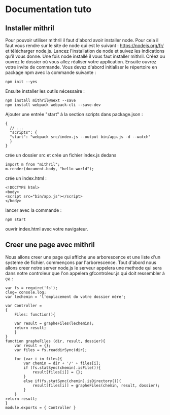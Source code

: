 # Documentation tuto 
## Installer mithril
Pour pouvoir utiliser mithril il faut d'abord avoir installer node. Pour cela il faut vous rendre sur le site de node qui est le suivant : <https://nodejs.org/fr/> et télécharger node.js. Lancez l'installation de node et suivez les indications qu'il vous donne. Une fois node installé il vous faut installer mithril. Créez ou ouvrez le dossier où vous allez réaliser votre application. Ensuite ouvrez votre invite de commande. Vous devez d'abord initialiser le répertoire en package npm avec la commande suivante : 

    npm init --yes 
    
Ensuite installer les outils nécessaire :

    npm install mithril@next --save 
    npm install webpack webpack-cli --save-dev
    
Ajouter une entrée "start" à la section scripts dans package.json : 

    {
      // ...
      "scripts": {
      "start": "webpack src/index.js --output bin/app.js -d --watch"
      }
    }
crée un dossier src et crée un fichier index.js dedans
    
    import m from "mithril";
    m.render(document.body, "hello world");

crée un index.html : 

    <!DOCTYPE html>
    <body>
    <script src="bin/app.js"></script>
    </body>

lancer avec la commande :

    npm start
    
ouvrir index.html avec votre navigateur.

## Creer une page avec mithril

Nous allons creer une page qui affiche une arborescence et une liste d'un systeme de fichier.
commençons par l'arborescence. Tout d'abord nous allons creer notre server node.js 
le serveur appelera une methode qui sera dans notre controleur que l'on appelera gfcontroleur.js qui doit ressembler à ça :

    var fs = require('fs');
    clog= console.log;
    var lechemin = 'l'emplacement do votre dossier mère';

    var Controller = 
    {
        Files: function(){
        
        var result = grapheFiles(lechemin);
        return result;
        }
    }
    function grapheFiles (dir, result, dossier){
        var result = {};
        var files = fs.readdirSync(dir);

        for (var i in files){   
            var chemin = dir + '/' + files[i];  
            if (fs.statSync(chemin).isFile()){
                result[files[i]] = {};
            }
            else if(fs.statSync(chemin).isDirectory()){  
                result[files[i]] = grapheFiles(chemin, result, dossier);
            }    
        }     
    return result;
    }
    module.exports = { Controller }
